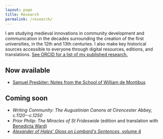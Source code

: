 ```yaml
---
layout: page
title: Research
permalink: /research/
---
```


I am studying medieval innovations in community development and communication in the decades surrounding the creation of the first universities, in the 12th and 13th centuries. I also make key historical sources accessible to everyone through digital resources, editions, and translations. [See ORCID for a list of my published research.](http://orcid.org/0000-0003-0464-5036)


## Now available

- [Samuel Presbiter: Notes from the School of William de Montibus](http://www.pims.ca/publications/new-and-recent-titles/publication/notes-from-the-school-of-william-de-montibus-collecta-ex-diuersis-auditis-in-scola-magistri-willelmi-de-monte)

## Coming soon

- *Writing Community: The Augustinian Canons at Cirencester Abbey, c.1120--c.1250*
- *Prior Philip: The Miracles of St Frideswide* (edition and translation with [Benedicta Ward](http://www.hmc.ox.ac.uk/people/dr-benedicta-ward/))
- [*Alexander of Hales' Gloss on Lombard's Sentences*, volume 4](http://dallasmedievaltexts.org/alexander-hales-project/)
